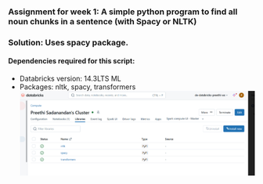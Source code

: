 
### Assignment for week 1: A simple python program to find all noun chunks in a sentence (with Spacy or NLTK)

### Solution: Uses spacy package.

#### Dependencies required for this script:
- Databricks version: 14.3LTS ML
- Packages: nltk, spacy, transformers
![Databricks dependencies - packages](image.png)

